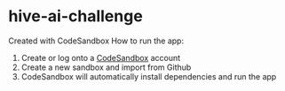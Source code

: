 # hive-ai-challenge
Created with CodeSandbox
How to run the app:
1. Create or log onto a [CodeSandbox](https://codesandbox.io/) account
2. Create a new sandbox and import from Github
3. CodeSandbox will automatically install dependencies and run the app
